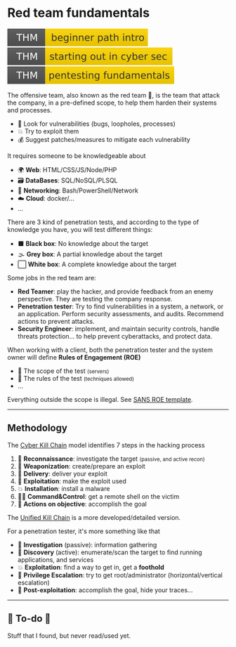 # Red team fundamentals

[![beginnerpathintro](../../_badges/thm/beginnerpathintro.svg)](https://tryhackme.com/room/beginnerpathintro)
[![startingoutincybersec](../../_badges/thm/startingoutincybersec.svg)](https://tryhackme.com/room/startingoutincybersec)
[![pentestingfundamentals](../../_badges/thm/pentestingfundamentals.svg)](https://tryhackme.com/room/pentestingfundamentals)

<div class="row row-cols-md-2"><div>

The offensive team, also known as the red team 📕, is the team that attack the company, in a pre-defined scope, to help them harden their systems and processes.

* 🔎 Look for vulnerabilities (bugs, loopholes, processes)
* 💥 Try to exploit them
* 💰 Suggest patches/measures to mitigate each vulnerability

It requires someone to be knowledgeable about

* 🌍 **Web**: HTML/CSS/JS/Node/PHP
* 🗃️ **DataBases**: SQL/NoSQL/PLSQL
* 📶 **Networking**: Bash/PowerShell/Network
* ☁️ **Cloud**: docker/...
* ...

There are 3 kind of penetration tests, and according to the type of knowledge you have, you will test different things:

* ⬛ **Black box**: No knowledge about the target 
* 🌫️ **Grey box**: A partial knowledge about the target 
* ⬜ **White box**: A complete knowledge  about the target
</div><div>

Some jobs in the red team are:

* **Red Teamer**: play the hacker, and provide feedback from an enemy perspective. They are testing the company response.
* **Penetration tester**: Try to find vulnerabilities in a system, a network, or an application. Perform security assessments, and audits. Recommend actions to prevent attacks.
* **Security Engineer**: implement, and maintain security controls, handle threats protection... to help prevent cyberattacks, and protect data.

When working with a client, both the penetration tester and the system owner will define **Rules of Engagement (ROE)**

* 🎯 The scope of the test <small>(servers)</small>
* 🤠 The rules of the test <small>(techniques allowed)</small> 
* ...

Everything outside the scope is illegal. See [SANS ROE template](https://sansorg.egnyte.com/dl/bF4I3yCcnt/).
</div></div>

<hr class="sep-both">

## Methodology

<div class="row row-cols-md-2"><div>

The [Cyber Kill Chain](https://www.lockheedmartin.com/en-us/capabilities/cyber/cyber-kill-chain.html) model identifies 7 steps in the hacking process

1. 🔎 **Reconnaissance**: investigate the target <small>(passive, and active recon)</small>
2. 🔫 **Weaponization**: create/prepare an exploit
3. 📩 **Delivery**: deliver your exploit
4. 🎁 **Exploitation**: make the exploit used
5. 💥 **Installation**: install a malware
6. 🧑‍💻 **Command&Control**: get a remote shell on the victim
7. 🍾 **Actions on objective**: accomplish the goal

The [Unified Kill Chain](https://www.unifiedkillchain.com/) is a more developed/detailed version.
</div><div>

For a penetration tester, it's more something like that

* 🔎 **Investigation** (passive): information gathering
* 🔎 **Discovery** (active): enumerate/scan the target to find running applications, and services
* 💥 **Exploitation**: find a way to get in, get a **foothold**
* 👑 **Privilege Escalation**: try to get root/administrator (horizontal/vertical escalation)
* 🧼 **Post-exploitation**: accomplish the goal, hide your traces...
</div></div>

<hr class="sep-both">

## 👻 To-do 👻

Stuff that I found, but never read/used yet.

<div class="row row-cols-md-2"><div>
</div><div>
</div></div>
